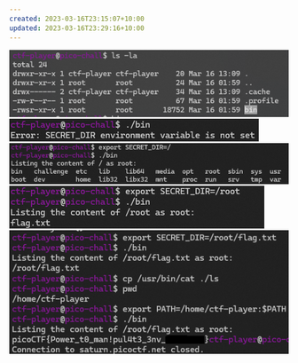 ```yaml
---
created: 2023-03-16T23:15:07+10:00
updated: 2023-03-16T23:29:16+10:00
---
```

![](attachments/Pasted%20image%2020230316231335.png)
![](attachments/Pasted%20image%2020230316231351.png)
![](attachments/Pasted%20image%2020230316231408.png)
![](attachments/Pasted%20image%2020230316231435.png)
![](attachments/Pasted%20image%2020230316231711.png)
